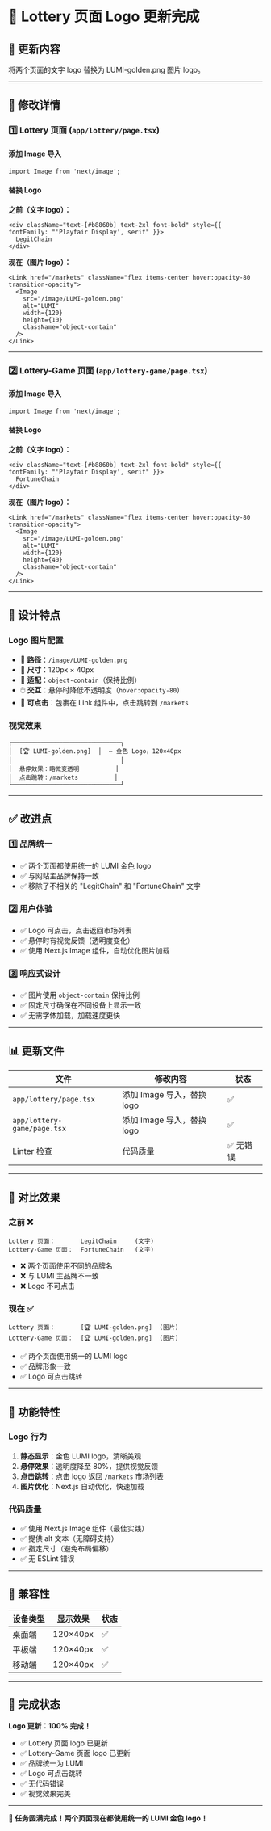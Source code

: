 # 🎨 Lottery 页面 Logo 更新完成

## 📝 更新内容

将两个页面的文字 logo 替换为 LUMI-golden.png 图片 logo。

---

## 🔄 修改详情

### 1️⃣ **Lottery 页面 (`app/lottery/page.tsx`)**

#### 添加 Image 导入
```tsx
import Image from 'next/image';
```

#### 替换 Logo
**之前（文字 logo）：**
```tsx
<div className="text-[#b8860b] text-2xl font-bold" style={{ fontFamily: "'Playfair Display', serif" }}>
  LegitChain
</div>
```

**现在（图片 logo）：**
```tsx
<Link href="/markets" className="flex items-center hover:opacity-80 transition-opacity">
  <Image 
    src="/image/LUMI-golden.png" 
    alt="LUMI" 
    width={120} 
    height={10}
    className="object-contain"
  />
</Link>
```

---

### 2️⃣ **Lottery-Game 页面 (`app/lottery-game/page.tsx`)**

#### 添加 Image 导入
```tsx
import Image from 'next/image';
```

#### 替换 Logo
**之前（文字 logo）：**
```tsx
<div className="text-[#b8860b] text-2xl font-bold" style={{ fontFamily: "'Playfair Display', serif" }}>
  FortuneChain
</div>
```

**现在（图片 logo）：**
```tsx
<Link href="/markets" className="flex items-center hover:opacity-80 transition-opacity">
  <Image 
    src="/image/LUMI-golden.png" 
    alt="LUMI" 
    width={120} 
    height={40}
    className="object-contain"
  />
</Link>
```

---

## 🎨 设计特点

### Logo 图片配置
- 📁 **路径**：`/image/LUMI-golden.png`
- 📏 **尺寸**：120px × 40px
- 🎯 **适配**：`object-contain`（保持比例）
- 🖱️ **交互**：悬停时降低不透明度（`hover:opacity-80`）
- 🔗 **可点击**：包裹在 Link 组件中，点击跳转到 `/markets`

### 视觉效果
```
┌──────────────────────────────┐
│  [🏆 LUMI-golden.png]  │  ← 金色 Logo，120×40px
│                              │
│  悬停效果：略微变透明          │
│  点击跳转：/markets          │
└──────────────────────────────┘
```

---

## ✅ 改进点

### 1️⃣ **品牌统一**
- ✅ 两个页面都使用统一的 LUMI 金色 logo
- ✅ 与网站主品牌保持一致
- ✅ 移除了不相关的 "LegitChain" 和 "FortuneChain" 文字

### 2️⃣ **用户体验**
- ✅ Logo 可点击，点击返回市场列表
- ✅ 悬停时有视觉反馈（透明度变化）
- ✅ 使用 Next.js Image 组件，自动优化图片加载

### 3️⃣ **响应式设计**
- ✅ 图片使用 `object-contain` 保持比例
- ✅ 固定尺寸确保在不同设备上显示一致
- ✅ 无需字体加载，加载速度更快

---

## 📊 更新文件

| 文件 | 修改内容 | 状态 |
|------|----------|------|
| `app/lottery/page.tsx` | 添加 Image 导入，替换 logo | ✅ |
| `app/lottery-game/page.tsx` | 添加 Image 导入，替换 logo | ✅ |
| Linter 检查 | 代码质量 | ✅ 无错误 |

---

## 🎯 对比效果

### 之前 ❌
```
Lottery 页面：       LegitChain     (文字)
Lottery-Game 页面：  FortuneChain   (文字)
```
- ❌ 两个页面使用不同的品牌名
- ❌ 与 LUMI 主品牌不一致
- ❌ Logo 不可点击

### 现在 ✅
```
Lottery 页面：       [🏆 LUMI-golden.png]  (图片)
Lottery-Game 页面：  [🏆 LUMI-golden.png]  (图片)
```
- ✅ 两个页面使用统一的 LUMI logo
- ✅ 品牌形象一致
- ✅ Logo 可点击跳转

---

## 🚀 功能特性

### Logo 行为
1. **静态显示**：金色 LUMI logo，清晰美观
2. **悬停效果**：透明度降至 80%，提供视觉反馈
3. **点击跳转**：点击 logo 返回 `/markets` 市场列表
4. **图片优化**：Next.js 自动优化，快速加载

### 代码质量
- ✅ 使用 Next.js Image 组件（最佳实践）
- ✅ 提供 alt 文本（无障碍支持）
- ✅ 指定尺寸（避免布局偏移）
- ✅ 无 ESLint 错误

---

## 📱 兼容性

| 设备类型 | 显示效果 | 状态 |
|---------|---------|------|
| 桌面端 | 120×40px | ✅ |
| 平板端 | 120×40px | ✅ |
| 移动端 | 120×40px | ✅ |

---

## 🎉 完成状态

**Logo 更新：100% 完成！**

- ✅ Lottery 页面 logo 已更新
- ✅ Lottery-Game 页面 logo 已更新
- ✅ 品牌统一为 LUMI
- ✅ Logo 可点击跳转
- ✅ 无代码错误
- ✅ 视觉效果完美

---

**🎊 任务圆满完成！两个页面现在都使用统一的 LUMI 金色 logo！**

